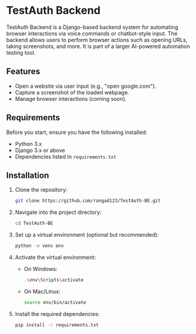 
# TestAuth Backend

TestAuth Backend is a Django-based backend system for automating browser interactions via voice commands or chatbot-style input. The backend allows users to perform browser actions such as opening URLs, taking screenshots, and more. It is part of a larger AI-powered automation testing tool.

## Features

- Open a website via user input (e.g., "open google.com").
- Capture a screenshot of the loaded webpage.
- Manage browser interactions (coming soon).

## Requirements

Before you start, ensure you have the following installed:

- Python 3.x
- Django 3.x or above
- Dependencies listed in `requirements.txt`

## Installation

1. Clone the repository:

   ```bash
   git clone https://github.com/rangad123/TestAuth-BE.git
   ```

2. Navigate into the project directory:

   ```bash
   cd TestAuth-BE
   ```

3. Set up a virtual environment (optional but recommended):

   ```bash
   python -m venv env
   ```

4. Activate the virtual environment:

   - On Windows:
     ```bash
     .\env\Scripts\activate
     ```

   - On Mac/Linux:
     ```bash
     source env/bin/activate
     ```

5. Install the required dependencies:

   ```bash
   pip install -r requirements.txt
   ```
